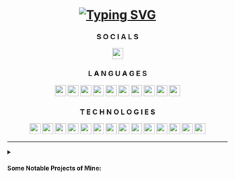 <div align="center" id="header">
    <h1>
        <a href="https://samir.cx/?utm_source=github&utm_medium=profile&utm_campaign=profile_readme">
            <img src="https://readme-typing-svg.demolab.com?font=Fira+Code&weight=900&size=32&duration=3000&pause=500&center=true&vCenter=true&width=435&lines=Hey%2C+I'm+Samir!;A+CS+Student." alt="Typing SVG"/>
        </a>
    </h1>
</div>

<div align="center" id="socials">
    <h3>
        S O C I A L S
    </h3>
    <a href="https://linkedin.com/in/SamirTheSWE">
        <img src="https://skillicons.dev/icons?i=linkedin&theme=dark" height="25" width="25"/>
    </a>
</div>

<div align="center" id="languages">
    <h3>
        L A N G U A G E S
    </h3>
    <a href="https://learn.microsoft.com/dotnet/csharp">
        <img src="https://skillicons.dev/icons?i=cs&theme=dark" height="25" width="25"></a>
    </a>
    <a href="https://www.w3.org/css">
        <img src="https://skillicons.dev/icons?i=css&theme=dark" height="25" width="25"></a>
    </a>
    <a href="https://www.w3.org/html">
        <img src="https://skillicons.dev/icons?i=html&theme=dark" height="25" width="25"></a>
    </a>
    <a href="https://java.com">
        <img src="https://skillicons.dev/icons?i=java&theme=dark" height="25" width="25"></a>
    </a>
    <a href="https://developer.mozilla.org/JavaScript">
        <img src="https://skillicons.dev/icons?i=js&theme=dark" height="25" width="25"></a>
    </a>
    <a href="https://mongodb.com/">
        <img src="https://skillicons.dev/icons?i=mongodb&theme=dark" height="25" width="25"></a>
    </a>
    <a href="https://mysql.com">
        <img src="https://skillicons.dev/icons?i=mysql&theme=dark" height="25" width="25"></a>
    <a href="https://nodejs.org">
        <img src="https://skillicons.dev/icons?i=nodejs&theme=dark" height="25" width="25"></a>
    </a>
    <a href="https://python.org">
        <img src="https://skillicons.dev/icons?i=py&theme=dark" height="25" width="25"></a>
    </a>
    <a href="https://redis.io">
        <img src="https://skillicons.dev/icons?i=redis&theme=dark" height="25" width="25"></a>
    </a>
</div>

<div align="center" id="technologies">
    <h3>
        T E C H N O L O G I E S
    </h3>
    <a href="https://getbootstrap.com">
        <img src="https://skillicons.dev/icons?i=bootstrap&theme=dark" height="25" width="25"></a>
    </a>
    <a href="https://expressjs.com">
        <img src="https://skillicons.dev/icons?i=express&theme=dark" height="25" width="25"></a>
    </a>
    <a href="https://fastapi.tiangolo.com">
        <img src="https://skillicons.dev/icons?i=fastapi&theme=dark" height="25" width="25"></a>
    </a>
    <a href="https://git-scm.com">
        <img src="https://skillicons.dev/icons?i=git&theme=dark" height="25" width="25"></a>
    </a>
    <a href="https://jquery.com">
        <img src="https://skillicons.dev/icons?i=jquery&theme=dark" height="25" width="25"></a>
    </a>
    <a href="https://kafka.apache.org">
        <img src="https://skillicons.dev/icons?i=kafka&theme=dark" height="25" width="25"></a>
    </a>
    <a href="https://maven.apache.org">
        <img src="https://skillicons.dev/icons?i=maven&theme=dark" height="25" width="25"></a>
    </a>
    <a href="https://p5js.org">
        <img src="https://skillicons.dev/icons?i=p5js&theme=dark" height="25" width="25"></a>
    </a>
    <a href="https://pytorch.org">
        <img src="https://skillicons.dev/icons?i=pytorch&theme=dark" height="25" width="25"></a>
    </a>
    <a href="https://reactjs.org">
        <img src="https://skillicons.dev/icons?i=react&theme=dark" height="25" width="25"></a>
    </a>
    <a href="https://remix.run">
        <img src="https://skillicons.dev/icons?i=remix&theme=dark" height="25" width="25"></a>
    </a>
    <a href="https://spring.io/projects/spring-boot">
        <img src="https://skillicons.dev/icons?i=spring&theme=dark" height="25" width="25"></a>
    </a>
    <a href="https://tailwindcss.com">
        <img src="https://skillicons.dev/icons?i=tailwind&theme=dark" height="25" width="25"></a>
    </a>
    <a href="https://tensorflow.org">
        <img src="https://skillicons.dev/icons?i=tensorflow&theme=dark" height="25" width="25"></a>
    </a>
</div>

<hr/>

<div id="projects">
    <details>
        <summary><h4>Some Notable Projects of Mine:</h4></summary>
        <ul>
            <li>
                <a href="https://github.com/SamirTheSWE/samir.cx">samir.cx</a> - My Personal Portfolio Website to Showcase my Projects & Certifications.
                <br><i>Tech Stack: Next.JS (TypeScript), TailWindCSS (v4), Framer-Motion.</i>
            </li>
            <li>
                <a href="https://github.com/SamirTheSWE/F1-Race-Forecasting">F1 Race Forecasting</a> - A Deep Learning Model for Predicting Formula 1 Race Outcomes.
                <br><i>Tech Stack: PyTorch, NumPy, Pandas.</i>
            </li>
            <li>
                <a href="https://github.com/SamirTheSWE/TradeTicker">TradeTicker</a> - A Modern Web-Application to Track Stock Prices with a Customisable Watchlist.  
                <br><i>Tech Stack: Express.JS (TypeScript), TailwindCSS, jQuery, Chart.JS, MySQL.</i>
            </li>
            <li>
                <a href="https://github.com/SamirTheSWE/Hello-World">Hello-World</a> - (WIP) A Simple Coding Tutorial Web-Application for Beginners.
                <br><i>Tech Stack: React.JS, Bootstrap CSS, jQuery, Python-FastAPI, MySQL.</i>
            </li>
            <li>
                <a href="https://github.com/SamirTheSWE/Cat-Breed-Classification/tree/development">Cat Breed Classification</a> - (WIP) Classifying Cat Breeds using CNNs in TensorFlow.  
                <br><i>Tech Stack: TensorFlow, Jupyter Notebook.</i>
            </li>
            <li>
                <a href="https://github.com/SamirTheSWE/Drawing-Application">Drawing-Application</a> - A Simple Drawing-Canvas Application. 
                <br><i>Tech Stack: p5.JS.</i>
            </li>
        </ul>
    </details>
</div>
